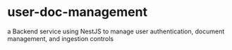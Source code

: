 # user-doc-management
a Backend service using NestJS to manage user authentication, document management, and ingestion controls
